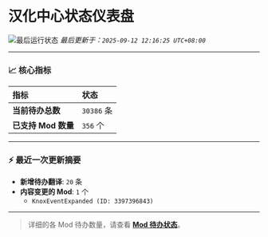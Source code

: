 # 汉化中心状态仪表盘

![最后运行状态](https://img.shields.io/badge/Last%20Run-Success-green)
*最后更新于：`2025-09-12 12:16:25 UTC+08:00`*

---

### 📈 **核心指标**

| 指标 | 状态 |
| :--- | :--- |
| **当前待办总数** | ``30386`` 条 |
| **已支持 Mod 数量** | ``356`` 个 |

---

### ⚡ **最近一次更新摘要**

*   **新增待办翻译**: `20` 条
*   **内容变更的 Mod**: `1` 个
    *   `KnoxEventExpanded (ID: 3397396843)`

---

> 详细的各 Mod 待办数量，请查看 [**Mod 待办状态**](MOD_TODO_STATUS.md)。
